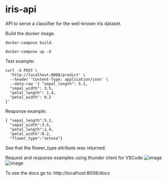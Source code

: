 # iris-api

API to serve a classifier for the well-known iris dataset.

Build the docker image.

`docker-compose build.`

`docker-compose up -d`

Test example:
```
curl -X POST \
  'http://localhost:8008/predict' \
  --header 'Content-Type: application/json' \
  --data-raw '{ "sepal_length": 5.1,
  "sepal_width": 3.5,
  "petal_length": 1.4,
  "petal_width": 0.2
}'
```

Response example:
```
{ "sepal_length":5.1,
  "sepal_width":3.5,
  "petal_length":1.4,
  "petal_width":0.2,
  "flower_type":"setosa"}
```
See that the flower_type attribute was returned.


Request and response examples using thunder client for VSCode
![image](https://user-images.githubusercontent.com/158303/184049055-e722f02e-ca39-4340-8d7d-9f62c3d7b878.png)
![image](https://user-images.githubusercontent.com/158303/184049083-0b3b7902-c643-4cca-bcbd-351e2c97e283.png)


To see the docs go to: http://localhost:8008/docs
